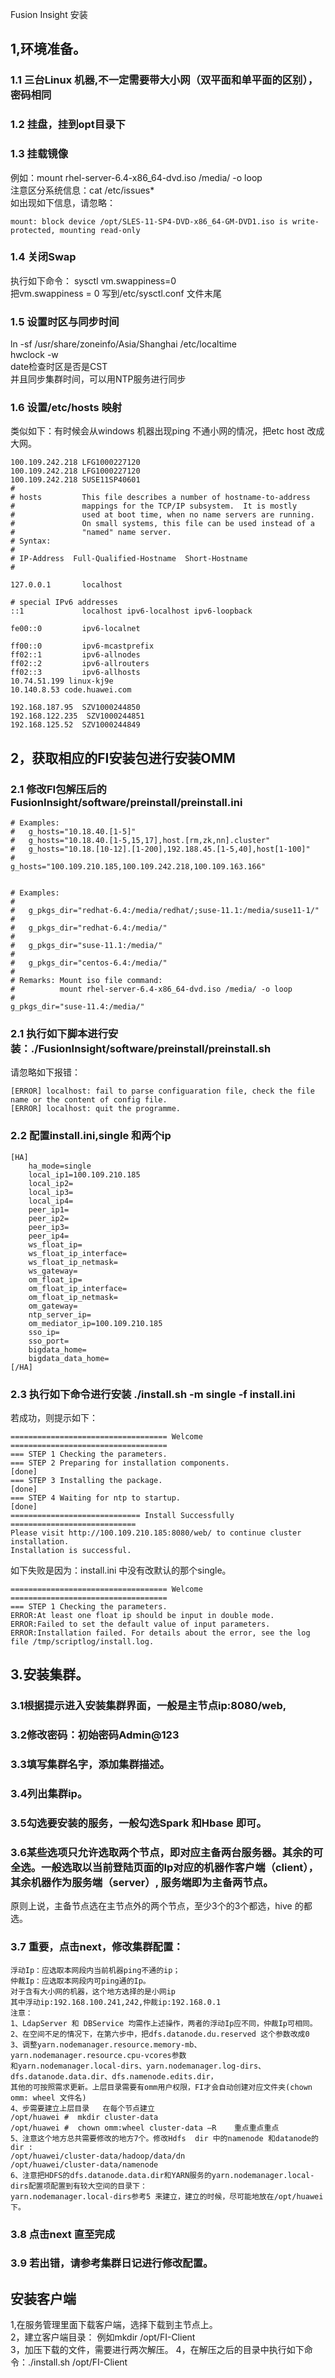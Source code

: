 Fusion Insight 安装
## 1,环境准备。
### 1.1 三台Linux 机器,不一定需要带大小网（双平面和单平面的区别），密码相同
### 1.2 挂盘，挂到opt目录下
### 1.3 挂载镜像
例如：mount rhel-server-6.4-x86_64-dvd.iso /media/ -o loop  
注意区分系统信息：cat /etc/issues*  
如出现如下信息，请忽略：  
```
mount: block device /opt/SLES-11-SP4-DVD-x86_64-GM-DVD1.iso is write-protected, mounting read-only
```
### 1.4 关闭Swap
执行如下命令： sysctl vm.swappiness=0  
把vm.swappiness = 0 写到/etc/sysctl.conf  文件末尾  
### 1.5 设置时区与同步时间
ln -sf /usr/share/zoneinfo/Asia/Shanghai /etc/localtime  
hwclock -w  
date检查时区是否是CST  
并且同步集群时间，可以用NTP服务进行同步   
### 1.6 设置/etc/hosts 映射
类似如下：有时候会从windows 机器出现ping 不通小网的情况，把etc host 改成大网。
```
100.109.242.218 LFG1000227120
100.109.242.218 LFG1000227120
100.109.242.218 SUSE11SP40601
#
# hosts         This file describes a number of hostname-to-address
#               mappings for the TCP/IP subsystem.  It is mostly
#               used at boot time, when no name servers are running.
#               On small systems, this file can be used instead of a
#               "named" name server.
# Syntax:
#    
# IP-Address  Full-Qualified-Hostname  Short-Hostname
#

127.0.0.1       localhost

# special IPv6 addresses
::1             localhost ipv6-localhost ipv6-loopback

fe00::0         ipv6-localnet

ff00::0         ipv6-mcastprefix
ff02::1         ipv6-allnodes
ff02::2         ipv6-allrouters
ff02::3         ipv6-allhosts
10.74.51.199 linux-kj9e
10.140.8.53 code.huawei.com

192.168.187.95  SZV1000244850
192.168.122.235  SZV1000244851
192.168.125.52  SZV1000244849
```

## 2，获取相应的FI安装包进行安装OMM
### 2.1 修改FI包解压后的FusionInsight/software/preinstall/preinstall.ini 
```
# Examples:
#   g_hosts="10.18.40.[1-5]"
#   g_hosts="10.18.40.[1-5,15,17],host.[rm,zk,nn].cluster"
#   g_hosts="10.18.[10-12].[1-200],192.188.45.[1-5,40],host[1-100]"
#
g_hosts="100.109.210.185,100.109.242.218,100.109.163.166"


# Examples:
#
#   g_pkgs_dir="redhat-6.4:/media/redhat/;suse-11.1:/media/suse11-1/"
#
#   g_pkgs_dir="redhat-6.4:/media/"
#
#   g_pkgs_dir="suse-11.1:/media/"
#
#   g_pkgs_dir="centos-6.4:/media/"
#
# Remarks: Mount iso file command:
#          mount rhel-server-6.4-x86_64-dvd.iso /media/ -o loop
#
g_pkgs_dir="suse-11.4:/media/"
```
### 2.1 执行如下脚本进行安装：./FusionInsight/software/preinstall/preinstall.sh
请忽略如下报错：
```
[ERROR] localhost: fail to parse configuaration file, check the file name or the content of config file.
[ERROR] localhost: quit the programme.
```

### 2.2 配置install.ini,single 和两个ip
```
[HA]
    ha_mode=single
    local_ip1=100.109.210.185
    local_ip2=
    local_ip3=
    local_ip4=
    peer_ip1=
    peer_ip2=
    peer_ip3=
    peer_ip4=
    ws_float_ip=
    ws_float_ip_interface=
    ws_float_ip_netmask=
    ws_gateway=
    om_float_ip=
    om_float_ip_interface=
    om_float_ip_netmask=
    om_gateway=
    ntp_server_ip=
    om_mediator_ip=100.109.210.185
    sso_ip=
    sso_port=
    bigdata_home=
    bigdata_data_home=
[/HA]
```

### 2.3 执行如下命令进行安装 ./install.sh -m single -f install.ini
若成功，则提示如下：  
```
=================================== Welcome ===================================
=== STEP 1 Checking the parameters.
=== STEP 2 Preparing for installation components.                         [done]
=== STEP 3 Installing the package.                                        [done]
=== STEP 4 Waiting for ntp to startup.                                    [done]
============================= Install Successfully ============================
Please visit http://100.109.210.185:8080/web/ to continue cluster installation.
Installation is successful. 
```
如下失败是因为：install.ini 中没有改默认的那个single。
```
=================================== Welcome ===================================
=== STEP 1 Checking the parameters.
ERROR:At least one float ip should be input in double mode.
ERROR:Failed to set the default value of input parameters.
ERROR:Installation failed. For details about the error, see the log file /tmp/scriptlog/install.log.
```

## 3.安装集群。
### 3.1根据提示进入安装集群界面，一般是主节点ip:8080/web,
### 3.2修改密码：初始密码Admin@123
### 3.3填写集群名字，添加集群描述。
### 3.4列出集群ip。
### 3.5勾选要安装的服务，一般勾选Spark 和Hbase 即可。
### 3.6某些选项只允许选取两个节点，即对应主备两台服务器。其余的可全选。一般选取以当前登陆页面的Ip对应的机器作客户端（client），其余机器作为服务端（server）, 服务端即为主备两节点。
原则上说，主备节点选在主节点外的两个节点，至少3个的3个都选，hive 的都选。  
### 3.7 重要，点击next，修改集群配置：
```
浮动Ip：应选取本网段内当前机器ping不通的ip；
仲裁Ip：应选取本网段内可ping通的Ip。
对于含有大小网的机器，这个地方选择的是小网ip
其中浮动ip:192.168.100.241,242,仲裁ip:192.168.0.1
注意：
1、LdapServer 和 DBService 均需作上述操作，两者的浮动Ip应不同，仲裁Ip可相同。
2、在空间不足的情况下，在第六步中，把dfs.datanode.du.reserved 这个参数改成0 
3、调整yarn.nodemanager.resource.memory-mb、yarn.nodemanager.resource.cpu-vcores参数
和yarn.nodemanager.local-dirs、yarn.nodemanager.log-dirs、dfs.datanode.data.dir、dfs.namenode.edits.dir， 
其他的可按照需求更新。上层目录需要有omm用户权限，FI才会自动创建对应文件夹(chown omm: wheel 文件名)
4、步需要建立上层目录   在每个节点建立 
/opt/huawei #  mkdir cluster-data    
/opt/huawei #  chown omm:wheel cluster-data –R    重点重点重点
5、注意这个地方总共需要修改的地方7个。修改Hdfs  dir 中的namenode 和datanode的dir :
/opt/huawei/cluster-data/hadoop/data/dn
/opt/huawei/cluster-data/namenode
6、注意把HDFS的dfs.datanode.data.dir和YARN服务的yarn.nodemanager.local-dirs配置项配置到有较大空间的目录下：
yarn.nodemanager.local-dirs参考5 来建立，建立的时候，尽可能地放在/opt/huawei 下。
```

### 3.8 点击next 直至完成
### 3.9 若出错，请参考集群日记进行修改配置。
## 安装客户端
1,在服务管理里面下载客户端，选择下载到主节点上。  
2，建立客户端目录： 例如mkdir /opt/FI-Client  
3，加压下载的文件，需要进行两次解压。
4，在解压之后的目录中执行如下命令：./install.sh /opt/FI-Client  

